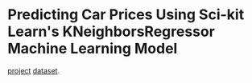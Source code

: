 # Predicting Car Prices Using Sci-kit Learn's KNeighborsRegressor Machine Learning Model

[project](https://nbviewer.org/github/hussam95/Portfolio/blob/3fa8615d35a43e8690bcba7e71d49e3ca7f6956b/Predicting_Car_Prices.ipynb)
[dataset](https://archive.ics.uci.edu/ml/datasets/automobile). 
